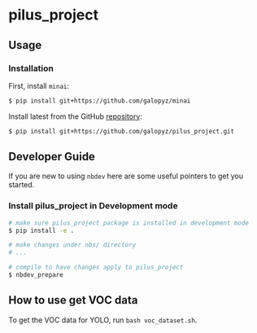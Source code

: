 # pilus_project


<!-- WARNING: THIS FILE WAS AUTOGENERATED! DO NOT EDIT! -->

## Usage

### Installation

First, install `minai`:

``` sh
$ pip install git+https://github.com/galopyz/minai
```

Install latest from the GitHub
[repository](https://github.com/galopyz/pilus_project):

``` sh
$ pip install git+https://github.com/galopyz/pilus_project.git
```

## Developer Guide

If you are new to using `nbdev` here are some useful pointers to get you
started.

### Install pilus_project in Development mode

``` sh
# make sure pilus_project package is installed in development mode
$ pip install -e .

# make changes under nbs/ directory
# ...

# compile to have changes apply to pilus_project
$ nbdev_prepare
```

## How to use get VOC data

To get the VOC data for YOLO, run `bash voc_dataset.sh`.
